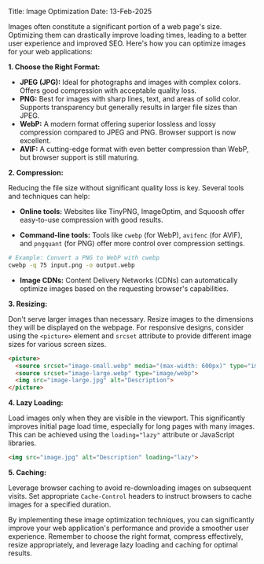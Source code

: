 Title: Image Optimization
Date: 13-Feb-2025

Images often constitute a significant portion of a web page's size.  Optimizing them can drastically improve loading times, leading to a better user experience and improved SEO. Here's how you can optimize images for your web applications:

**1. Choose the Right Format:**

* **JPEG (JPG):** Ideal for photographs and images with complex colors. Offers good compression with acceptable quality loss.
* **PNG:** Best for images with sharp lines, text, and areas of solid color. Supports transparency but generally results in larger file sizes than JPEG.
* **WebP:** A modern format offering superior lossless and lossy compression compared to JPEG and PNG.  Browser support is now excellent.
* **AVIF:**  A cutting-edge format with even better compression than WebP, but browser support is still maturing.

**2. Compression:**

Reducing the file size without significant quality loss is key.  Several tools and techniques can help:

* **Online tools:**  Websites like TinyPNG, ImageOptim, and Squoosh offer easy-to-use compression with good results.

* **Command-line tools:**  Tools like `cwebp` (for WebP), `avifenc` (for AVIF), and `pngquant` (for PNG) offer more control over compression settings.

```bash
# Example: Convert a PNG to WebP with cwebp
cwebp -q 75 input.png -o output.webp
```

* **Image CDNs:**  Content Delivery Networks (CDNs) can automatically optimize images based on the requesting browser's capabilities.

**3. Resizing:**

Don't serve larger images than necessary.  Resize images to the dimensions they will be displayed on the webpage.  For responsive designs, consider using the `<picture>` element and `srcset` attribute to provide different image sizes for various screen sizes.

```html
<picture>
  <source srcset="image-small.webp" media="(max-width: 600px)" type="image/webp">
  <source srcset="image-large.webp" type="image/webp">
  <img src="image-large.jpg" alt="Description">
</picture>

```

**4. Lazy Loading:**

Load images only when they are visible in the viewport.  This significantly improves initial page load time, especially for long pages with many images.  This can be achieved using the `loading="lazy"` attribute or JavaScript libraries.

```html
<img src="image.jpg" alt="Description" loading="lazy">
```

**5. Caching:**

Leverage browser caching to avoid re-downloading images on subsequent visits.  Set appropriate `Cache-Control` headers to instruct browsers to cache images for a specified duration.


By implementing these image optimization techniques, you can significantly improve your web application's performance and provide a smoother user experience.  Remember to choose the right format, compress effectively, resize appropriately, and leverage lazy loading and caching for optimal results.
